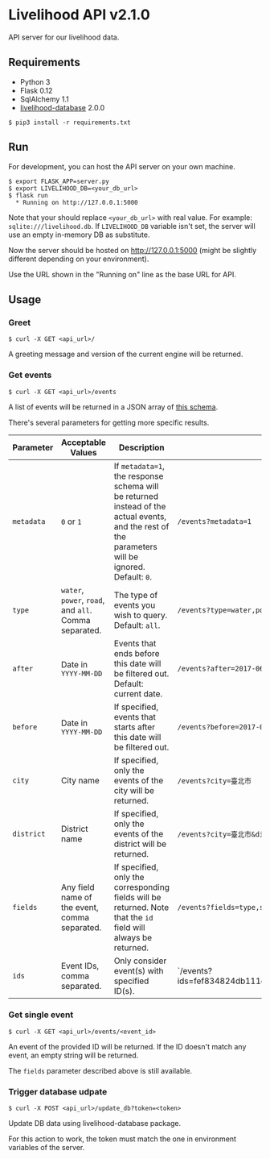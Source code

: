 # Livelihood API v2.1.0

API server for our livelihood data.

## Requirements

* Python 3
* Flask 0.12
* SqlAlchemy 1.1
* [livelihood-database](https://github.com/StudyNightClub/livelihood-database) 2.0.0

```
$ pip3 install -r requirements.txt
```

## Run

For development, you can host the API server on your own machine.

    $ export FLASK_APP=server.py
    $ export LIVELIHOOD_DB=<your_db_url>
    $ flask run
      * Running on http://127.0.0.1:5000

Note that your should replace `<your_db_url>` with real value. For example:
`sqlite:///livelihood.db`. If `LIVELIHOOD_DB` variable isn't set, the server
will use an empty in-memory DB as substitute.

Now the server should be hosted on http://127.0.0.1:5000
(might be slightly different depending on your environment).

Use the URL shown in the "Running on" line as the base URL for API.

## Usage

### Greet

    $ curl -X GET <api_url>/

A greeting message and version of the current engine will be returned.

### Get events

    $ curl -X GET <api_url>/events

A list of events will be returned in a JSON array of [this schema](response_schema.json).

There's several parameters for getting more specific results.

Parameter | Acceptable Values | Description | Example
--------- | ----------------- | ----------- | -------
`metadata` | `0` or `1` | If `metadata=1`, the response schema will be returned instead of the actual events, and the rest of the parameters will be ignored. Default: `0`. | `/events?metadata=1`
`type` | `water`, `power`, `road`, and `all`. Comma separated. | The type of events you wish to query. Default: `all`. | `/events?type=water,power`
`after` | Date in `YYYY-MM-DD` | Events that ends before this date will be filtered out. Default: current date.| `/events?after=2017-06-01`
`before` | Date in `YYYY-MM-DD` | If specified, events that starts after this date will be filtered out. | `/events?before=2017-06-02`
`city` | City name | If specified, only the events of the city will be returned. | `/events?city=臺北市`
`district` | District name | If specified, only the events of the district will be returned. | `/events?city=臺北市&district=大安區`
`fields` | Any field name of the event, comma separated. | If specified, only the corresponding fields will be returned. Note that the `id` field will always be returned. | `/events?fields=type,start_date,end_date`
`ids` | Event IDs, comma separated. | Only consider event(s) with specified ID(s). | `/events?ids=fef834824db111e7a1fc,fefd9fb24db111e7a1fc

### Get single event

    $ curl -X GET <api_url>/events/<event_id>

An event of the provided ID will be returned. If the ID doesn't match any
event, an empty string will be returned.

The `fields` parameter described above is still available.

### Trigger database udpate

    $ curl -X POST <api_url>/update_db?token=<token>

Update DB data using livelihood-database package.

For this action to work, the token must match the one in environment
variables of the server.
